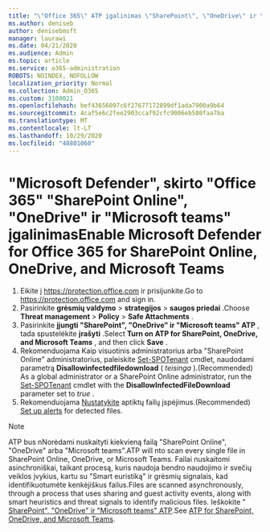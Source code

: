 ```yaml
---
title: "\"Office 365\" ATP įgalinimas \"SharePoint\", \"OneDrive\" ir \"Microsoft teams\""
ms.author: deniseb
author: denisebmsft
manager: laurawi
ms.date: 04/21/2020
ms.audience: Admin
ms.topic: article
ms.service: o365-administration
ROBOTS: NOINDEX, NOFOLLOW
localization_priority: Normal
ms.collection: Admin_O365
ms.custom: 3100021
ms.openlocfilehash: bef43656097c6f27677172899df1ada7900a9b64
ms.sourcegitcommit: 4caf5e6c2fee2903ccaf92cfc9006eb580faa7ba
ms.translationtype: MT
ms.contentlocale: lt-LT
ms.lasthandoff: 10/29/2020
ms.locfileid: "48801060"
---
```

# <a name="enable-microsoft-defender-for-office-365-for-sharepoint-online-onedrive-and-microsoft-teams"></a><span data-ttu-id="3555c-102">"Microsoft Defender", skirto "Office 365" "SharePoint Online", "OneDrive" ir "Microsoft teams" įgalinimas</span><span class="sxs-lookup"><span data-stu-id="3555c-102">Enable Microsoft Defender for Office 365 for SharePoint Online, OneDrive, and Microsoft Teams</span></span>

1. <span data-ttu-id="3555c-103">Eikite į https://protection.office.com ir prisijunkite.</span><span class="sxs-lookup"><span data-stu-id="3555c-103">Go to https://protection.office.com and sign in.</span></span>
2. <span data-ttu-id="3555c-104">Pasirinkite **grėsmių valdymo**  >  **strategijos**  >  **saugos priedai** .</span><span class="sxs-lookup"><span data-stu-id="3555c-104">Choose **Threat management** > **Policy** > **Safe Attachments** .</span></span>
3. <span data-ttu-id="3555c-105">Pasirinkite **įjungti "SharePoint", "OneDrive" ir "Microsoft teams" ATP** , tada spustelėkite **įrašyti** .</span><span class="sxs-lookup"><span data-stu-id="3555c-105">Select **Turn on ATP for SharePoint, OneDrive, and Microsoft Teams** , and then click **Save** .</span></span>
4. <span data-ttu-id="3555c-106">Rekomenduojama Kaip visuotinis administratorius arba "SharePoint Online" administratorius, paleiskite [Set-SPOTenant](https://docs.microsoft.com/powershell/module/sharepoint-online/Set-SPOTenant?view=sharepoint-ps) cmdlet, naudodami parametrą **Disallowinfectedfiledownload** ( *teisinga* ).</span><span class="sxs-lookup"><span data-stu-id="3555c-106">(Recommended) As a global administrator or a SharePoint Online administrator, run the [Set-SPOTenant](https://docs.microsoft.com/powershell/module/sharepoint-online/Set-SPOTenant?view=sharepoint-ps) cmdlet with the **DisallowInfectedFileDownload** parameter set to *true* .</span></span>
5. <span data-ttu-id="3555c-107">Rekomenduojama [Nustatykite](https://docs.microsoft.com/microsoft-365/security/office-365-security/turn-on-atp-for-spo-odb-and-teams#set-up-alerts-for-detected-files) aptiktų failų įspėjimus.</span><span class="sxs-lookup"><span data-stu-id="3555c-107">(Recommended) [Set up alerts](https://docs.microsoft.com/microsoft-365/security/office-365-security/turn-on-atp-for-spo-odb-and-teams#set-up-alerts-for-detected-files) for detected files.</span></span>

> [!NOTE]
> <span data-ttu-id="3555c-108">ATP bus nNorėdami nuskaityti kiekvieną failą "SharePoint Online", "OneDrive" arba "Microsoft teams".</span><span class="sxs-lookup"><span data-stu-id="3555c-108">ATP will nto scan every single file in SharePoint Online, OneDrive, or Microsoft Teams.</span></span> <span data-ttu-id="3555c-109">Failai nuskaitomi asinchroniškai, taikant procesą, kuris naudoja bendro naudojimo ir svečių veiklos įvykius, kartu su "Smart euristiką" ir grėsmių signalais, kad identifikuotumėte kenkėjiškus failus.</span><span class="sxs-lookup"><span data-stu-id="3555c-109">Files are scanned asynchronously, through a process that uses sharing and guest activity events, along with smart heuristics and threat signals to identify malicious files.</span></span> <span data-ttu-id="3555c-110">Ieškokite " [SharePoint", "OneDrive" ir "Microsoft teams" ATP](https://docs.microsoft.com/microsoft-365/security/office-365-security/atp-for-spo-odb-and-teams).</span><span class="sxs-lookup"><span data-stu-id="3555c-110">See [ATP for SharePoint, OneDrive, and Microsoft Teams](https://docs.microsoft.com/microsoft-365/security/office-365-security/atp-for-spo-odb-and-teams).</span></span>